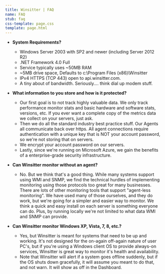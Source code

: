 ```yaml
---
title: Winsitter | FAQ
name: FAQ
stub: faq
css-template: page.css
template: page.html
---
```

* **System Requirements?**
  * Windows Server 2003 with SP2 and newer (including Server 2012 R2)
  * .NET Framework 4.0 Full
  * Service typically uses ~50MB RAM
  * ~5MB drive space, Defaults to c:\Program Files (x86)\Winsitter
  * IPv4 HTTPS (TCP 443) open to api.winsitter.com.
  * A tiny about of bandwidth.  Seriously…. think dial up modem stuff.

* **What information to you store and how is it protected?**
  * Our first goal is to not track highly valuable data. We only track performance monitor stats and basic hardware and software stats, versions, etc. If you ever want a complete copy of the metrics data we collect on your servers, just ask.
  * Then we do all the standard industry best practice stuff.  Our Agents all communicate back over https.  All agent connections require authentication with a unique key that is NOT your account password, so we're not storing that on servers.
  * We encrypt your account password on our servers.
  * Lastly, since we're running on Microsoft Azure, we gain the benefits of a enterprise-grade security infrastructure.

* **Can Winsitter monitor without an agent?**
  * No. But we think that's a good thing. While many systems support using WMI and SNMP, we find the technical hurdles of implementing monitoring using those protocols too great for many businesses. There are lots of other monitoring tools that support "agent-less monitoring".  We have used many of those ourselves, and they do work, but we're going for a simpler and easier way to monitor.  We think a quick and easy install on each server is something everyone can do. Plus, by running locally we're not limited to what data WMI and SNMP can provide.

* **Can Winsitter monitor Windows XP, Vista, 7, 8, etc.?**
  * Yes, but Winsitter is meant for systems that need to be up and working. It's not designed for the on-again off-again nature of user PC's, but if you're using a Windows client OS to provide always-on services, Winsitter is great way to monitor it's health and availability.
  * Note that Winsitter will alert if a system goes offline suddenly, but if the OS shuts down gracefully, it will assume you meant to do that, and not warn. It will show as off in the Dashboard.
